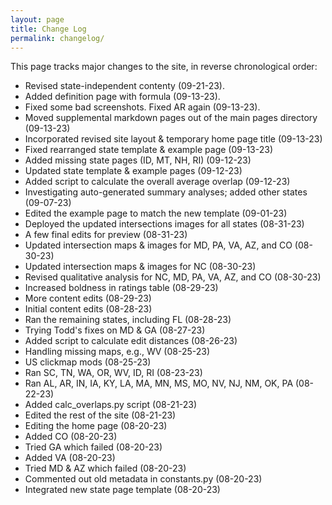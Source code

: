 ```yaml
---
layout: page
title: Change Log
permalink: changelog/
---
```


This page tracks major changes to the site, in reverse chronological order:

- Revised state-independent contenty (09-21-23).
- Added definition page with formula (09-13-23).
- Fixed some bad screenshots. Fixed AR again (09-13-23).
- Moved supplemental markdown pages out of the main pages directory (09-13-23)
- Incorporated revised site layout & temporary home page title (09-13-23)
- Fixed rearranged state template & example page (09-13-23)
- Added missing state pages (ID, MT, NH, RI) (09-12-23)
- Updated state template & example pages (09-12-23)
- Added script to calculate the overall average overlap (09-12-23)
- Investigating auto-generated summary analyses; added other states (09-07-23)
- Edited the example page to match the new template (09-01-23)
- Deployed the updated intersections images for all states (08-31-23)
- A few final edits for preview (08-31-23)
- Updated intersection maps & images for MD, PA, VA, AZ, and CO (08-30-23)
- Updated intersection maps & images for NC (08-30-23)
- Revised qualitative analysis for NC, MD, PA, VA, AZ, and CO (08-30-23)
- Increased boldness in ratings table (08-29-23)
- More content edits (08-29-23)
- Initial content edits (08-28-23)
- Ran the remaining states, including FL (08-28-23)
- Trying Todd's fixes on MD & GA (08-27-23)
- Added script to calculate edit distances (08-26-23)
- Handling missing maps, e.g., WV (08-25-23)
- US clickmap mods (08-25-23)
- Ran SC, TN, WA, OR, WV, ID, RI (08-23-23)
- Ran AL, AR, IN, IA, KY, LA, MA, MN, MS, MO, NV, NJ, NM, OK, PA (08-22-23)
- Added calc_overlaps.py script (08-21-23)
- Edited the rest of the site (08-21-23) 
- Editing the home page (08-20-23)
- Added CO (08-20-23)
- Tried GA which failed (08-20-23)
- Added VA (08-20-23)
- Tried MD & AZ which failed (08-20-23)
- Commented out old metadata in constants.py (08-20-23)
- Integrated new state page template (08-20-23)
